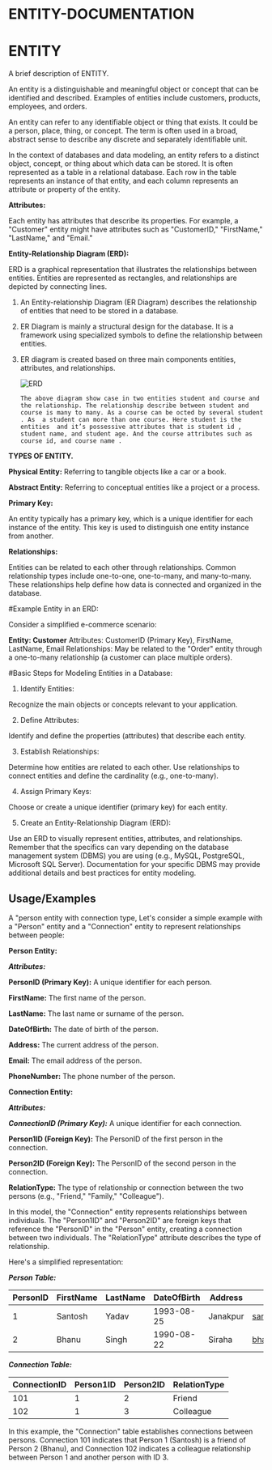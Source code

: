 # ENTITY-DOCUMENTATION

# ENTITY

A brief description of ENTITY.

An entity is a distinguishable and meaningful object or concept that can be identified and described. Examples of entities include customers, products, employees, and orders.

An entity can refer to any identifiable object or thing that exists. It could be a person, place, thing, or concept. The term is often used in a broad, abstract sense to describe any discrete and separately identifiable unit.

In the context of databases and data modeling, an entity refers to a distinct object, concept, or thing about which data can be stored. It is often represented as a table in a relational database. Each row in the table represents an instance of that entity, and each column represents an attribute or property of the entity.

**Attributes:**

Each entity has attributes that describe its properties. For example, a "Customer" entity might have attributes such as "CustomerID," "FirstName," "LastName," and "Email."

**Entity-Relationship Diagram (ERD):**

ERD is a graphical representation that illustrates the relationships between entities. Entities are represented as rectangles, and relationships are depicted by connecting lines.

1. An Entity-relationship Diagram (ER Diagram) describes the relationship of entities that need to be stored in a database. 

2. ER Diagram is mainly a structural design for the database. It is a framework using specialized symbols to define the relationship between entities.  

3. ER diagram is created based on three main components entities, attributes, and relationships.

      ![ERD](https://github.com/Mentor-Friends/ENTITY-DOCUMENTATION/assets/155048883/ededb8af-ccc9-4dc9-af4d-4347497200c5)

       The above diagram show case in two entities student and course and the relationship. The relationship describe between student and course is many to many. As a course can be octed by several student . As  a student can more than one course. Here student is the entities  and it’s possessive attributes that is student id , student name, and student age. And the course attributes such as course id, and course name . 

**TYPES OF ENTITY.**

**Physical Entity:** Referring to tangible objects like a car or a book.

**Abstract Entity:** Referring to conceptual entities like a project or a process.


**Primary Key:**

An entity typically has a primary key, which is a unique identifier for each instance of the entity. This key is used to distinguish one entity instance from another.

**Relationships:**

Entities can be related to each other through relationships. Common relationship types include one-to-one, one-to-many, and many-to-many. These relationships help define how data is connected and organized in the database.

#Example Entity in an ERD:

Consider a simplified e-commerce scenario:

**Entity: Customer**
Attributes: CustomerID (Primary Key), FirstName, LastName, Email
Relationships: May be related to the "Order" entity through a one-to-many relationship (a customer can place multiple orders).

#Basic Steps for Modeling Entities in a Database:

1. Identify Entities:

Recognize the main objects or concepts relevant to your application.

2. Define Attributes:

Identify and define the properties (attributes) that describe each entity.

3. Establish Relationships:

Determine how entities are related to each other. Use relationships to connect entities and define the cardinality (e.g., one-to-many).

4. Assign Primary Keys:

Choose or create a unique identifier (primary key) for each entity.

5. Create an Entity-Relationship Diagram (ERD):

Use an ERD to visually represent entities, attributes, and relationships.
Remember that the specifics can vary depending on the database management system (DBMS) you are using (e.g., MySQL, PostgreSQL, Microsoft SQL Server). Documentation for your specific DBMS may provide additional details and best practices for entity modeling.


## Usage/Examples

 A "person entity with connection type, Let's consider a simple example with a "Person" entity and a "Connection" entity to represent relationships between people:

**Person Entity:**

***Attributes:***

**PersonID (Primary Key):** A unique identifier for each person.

**FirstName:** The first name of the person.

**LastName:** The last name or surname of the person.

**DateOfBirth:** The date of birth of the person.

**Address:** The current address of the person.

**Email:** The email address of the person.

**PhoneNumber:** The phone number of the person.


**Connection Entity:**

***Attributes:***

***ConnectionID (Primary Key):*** A unique identifier for each connection.

**Person1ID (Foreign Key):** The PersonID of the first person in the connection.

**Person2ID (Foreign Key):** The PersonID of the second person in the connection.

**RelationType:** The type of relationship or connection between the two persons (e.g., "Friend," "Family," "Colleague").

In this model, the "Connection" entity represents relationships between individuals. The "Person1ID" and "Person2ID" are foreign keys that reference the "PersonID" in the "Person" entity, creating a connection between two individuals. The "RelationType" attribute describes the type of relationship.

Here's a simplified representation:

***Person Table:***

| PersonID | FirstName | LastName | DateOfBirth | Address  | Email                          | PhoneNumber |
| -------- | :-------- | -------- | ----------- | -------- | ------------------------------ | ----------- |
| 1        | Santosh   | Yadav    | 1993-08-25  | Janakpur | santoshyadav@Mentorfriends.com | 9860709636  |
| 2        | Bhanu     | Singh    | 1990-08-22  | Siraha   | bhanusingh@mentorfriends.com   | 9818097288  |

***Connection Table:***

| ConnectionID | Person1ID | Person2ID | RelationType |
| ------------ | --------- | --------- | ------------ |
| 101          | 1         | 2         | Friend       |
| 102          | 1         | 3         | Colleague    |

In this example, the "Connection" table establishes connections between persons. Connection 101 indicates that Person 1 (Santosh) is a friend of Person 2 (Bhanu), and Connection 102 indicates a colleague relationship between Person 1 and another person with ID 3.

